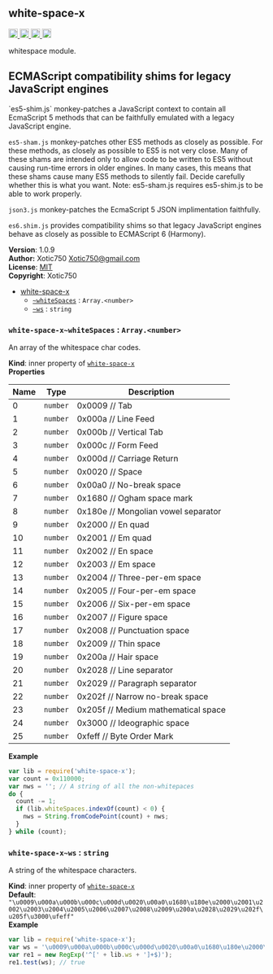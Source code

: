 <a name="module_white-space-x"></a>
## white-space-x
<a href="https://travis-ci.org/Xotic750/white-space-x"
title="Travis status">
<img src="https://travis-ci.org/Xotic750/white-space-x.svg?branch=master"
alt="Travis status" height="18">
</a>
<a href="https://david-dm.org/Xotic750/white-space-x"
title="Dependency status">
<img src="https://david-dm.org/Xotic750/white-space-x.svg"
alt="Dependency status" height="18"/>
</a>
<a href="https://david-dm.org/Xotic750/white-space-x#info=devDependencies"
title="devDependency status">
<img src="https://david-dm.org/Xotic750/white-space-x/dev-status.svg"
alt="devDependency status" height="18"/>
</a>
<a href="https://badge.fury.io/js/white-space-x" title="npm version">
<img src="https://badge.fury.io/js/white-space-x.svg"
alt="npm version" height="18">
</a>

whitespace module.

<h2>ECMAScript compatibility shims for legacy JavaScript engines</h2>
`es5-shim.js` monkey-patches a JavaScript context to contain all EcmaScript 5
methods that can be faithfully emulated with a legacy JavaScript engine.

`es5-sham.js` monkey-patches other ES5 methods as closely as possible.
For these methods, as closely as possible to ES5 is not very close.
Many of these shams are intended only to allow code to be written to ES5
without causing run-time errors in older engines. In many cases,
this means that these shams cause many ES5 methods to silently fail.
Decide carefully whether this is what you want. Note: es5-sham.js requires
es5-shim.js to be able to work properly.

`json3.js` monkey-patches the EcmaScript 5 JSON implimentation faithfully.

`es6.shim.js` provides compatibility shims so that legacy JavaScript engines
behave as closely as possible to ECMAScript 6 (Harmony).

**Version**: 1.0.9  
**Author:** Xotic750 <Xotic750@gmail.com>  
**License**: [MIT](&lt;https://opensource.org/licenses/MIT&gt;)  
**Copyright**: Xotic750  

* [white-space-x](#module_white-space-x)
    * [`~whiteSpaces`](#module_white-space-x..whiteSpaces) : <code>Array.&lt;number&gt;</code>
    * [`~ws`](#module_white-space-x..ws) : <code>string</code>

<a name="module_white-space-x..whiteSpaces"></a>
### `white-space-x~whiteSpaces` : <code>Array.&lt;number&gt;</code>
An array of the whitespace char codes.

**Kind**: inner property of <code>[white-space-x](#module_white-space-x)</code>  
**Properties**

| Name | Type | Description |
| --- | --- | --- |
| 0 | <code>number</code> | 0x0009 // Tab |
| 1 | <code>number</code> | 0x000a // Line Feed |
| 2 | <code>number</code> | 0x000b // Vertical Tab |
| 3 | <code>number</code> | 0x000c // Form Feed |
| 4 | <code>number</code> | 0x000d // Carriage Return |
| 5 | <code>number</code> | 0x0020 // Space |
| 6 | <code>number</code> | 0x00a0 // No-break space |
| 7 | <code>number</code> | 0x1680 // Ogham space mark |
| 8 | <code>number</code> | 0x180e // Mongolian vowel separator |
| 9 | <code>number</code> | 0x2000 // En quad |
| 10 | <code>number</code> | 0x2001 // Em quad |
| 11 | <code>number</code> | 0x2002 // En space |
| 12 | <code>number</code> | 0x2003 // Em space |
| 13 | <code>number</code> | 0x2004 // Three-per-em space |
| 14 | <code>number</code> | 0x2005 // Four-per-em space |
| 15 | <code>number</code> | 0x2006 // Six-per-em space |
| 16 | <code>number</code> | 0x2007 // Figure space |
| 17 | <code>number</code> | 0x2008 // Punctuation space |
| 18 | <code>number</code> | 0x2009 // Thin space |
| 19 | <code>number</code> | 0x200a // Hair space |
| 20 | <code>number</code> | 0x2028 // Line separator |
| 21 | <code>number</code> | 0x2029 // Paragraph separator |
| 22 | <code>number</code> | 0x202f // Narrow no-break space |
| 23 | <code>number</code> | 0x205f // Medium mathematical space |
| 24 | <code>number</code> | 0x3000 // Ideographic space |
| 25 | <code>number</code> | 0xfeff // Byte Order Mark |

**Example**  
```js
var lib = require('white-space-x');
var count = 0x110000;
var nws = ''; // A string of all the non-whitepaces
do {
  count -= 1;
  if (lib.whiteSpaces.indexOf(count) < 0) {
    nws = String.fromCodePoint(count) + nws;
  }
} while (count);
```
<a name="module_white-space-x..ws"></a>
### `white-space-x~ws` : <code>string</code>
A string of the whitespace characters.

**Kind**: inner property of <code>[white-space-x](#module_white-space-x)</code>  
**Default**: <code>&quot;\\u0009\\u000a\\u000b\\u000c\\u000d\\u0020\\u00a0\\u1680\\u180e\\u2000\\u2001\\u2002\\u2003\\u2004\\u2005\\u2006\\u2007\\u2008\\u2009\\u200a\\u2028\\u2029\\u202f\\u205f\\u3000\\ufeff&quot;</code>  
**Example**  
```js
var lib = require('white-space-x');
var ws = '\u0009\u000a\u000b\u000c\u000d\u0020\u00a0\u1680\u180e\u2000\u2001\u2002\u2003\u2004\u2005\u2006\u2007\u2008\u2009\u200a\u2028\u2029\u202f\u205f\u3000\ufeff';
var re1 = new RegExp('^[' + lib.ws + ']+$)');
re1.test(ws); // true
```

